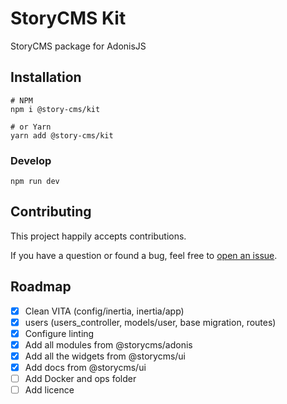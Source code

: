 # StoryCMS Kit

StoryCMS package for AdonisJS

## Installation

```shell
# NPM
npm i @story-cms/kit

# or Yarn
yarn add @story-cms/kit
```

### Develop

```
npm run dev
```

## Contributing

This project happily accepts contributions.

If you have a question or found a bug, feel free to
[open an issue](https://github.com/story-cms/kit/issues).

## Roadmap

- [x] Clean VITA (config/inertia, inertia/app)
- [x] users (users_controller, models/user, base migration, routes)
- [x] Configure linting
- [x] Add all modules from @storycms/adonis
- [x] Add all the widgets from @storycms/ui
- [x] Add docs from @storycms/ui
- [ ] Add Docker and ops folder
- [ ] Add licence
